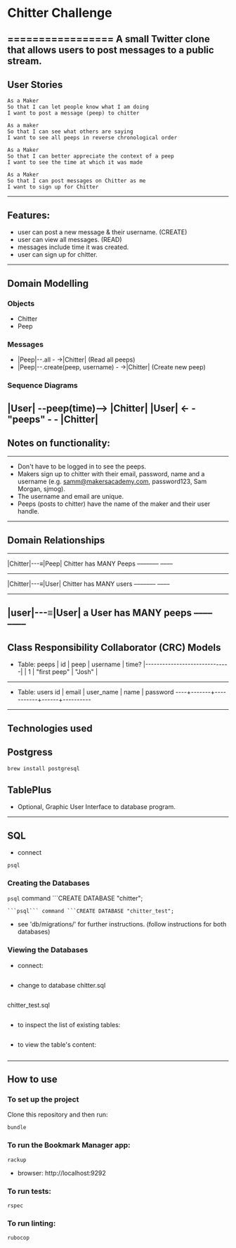 # Chitter Challenge
=================
A small Twitter clone that allows users to post messages to a public stream.
-------
## User Stories
```
As a Maker
So that I can let people know what I am doing  
I want to post a message (peep) to chitter

As a maker
So that I can see what others are saying  
I want to see all peeps in reverse chronological order

As a Maker
So that I can better appreciate the context of a peep
I want to see the time at which it was made

As a Maker
So that I can post messages on Chitter as me
I want to sign up for Chitter
```
-----
## Features:
- user can post a new message & their username. (CREATE)
- user can view all messages. (READ)
- messages include time it was created.
- user can sign up for chitter.
-----
## Domain Modelling
### Objects
- Chitter
- Peep

### Messages
- |Peep|--.all - ->|Chitter| (Read all peeps)
- |Peep|--.create(peep, username) - ->|Chitter| (Create new peep)

### Sequence Diagrams
|User| --peep(time)--> |Chitter|
|User| <- - "peeps" - - |Chitter|
------
## Notes on functionality:
------
* Don't have to be logged in to see the peeps.
* Makers sign up to chitter with their email, password, name and a username (e.g. samm@makersacademy.com, password123, Sam Morgan, sjmog).
* The username and email are unique.
* Peeps (posts to chitter) have the name of the maker and their user handle.
------
## Domain Relationships
 _______      ____
|Chitter|---≡|Peep|  Chitter has MANY Peeps
 –––––––      ––––
 _______      ____
|Chitter|---≡|User|  Chitter has MANY users
 –––––––      ––––
 ____      ____
|user|---≡|User|  a User has MANY peeps
 ––––      ––––
------
## Class Responsibility Collaborator (CRC) Models
- Table: peeps
| id |     peep     | username | time?
|------------------------------|
| 1  | "first peep" |  "Josh"  |
------
- Table: users
 id | email | user_name | name | password
----+-------+-----------+------+----------
------
## Technologies used
## Postgress
```
brew install postgresql
```
## TablePlus
- Optional, Graphic User Interface to database program.
-----
## SQL
- connect
```
psql
```

### Creating the Databases
```psql``` command ```CREATE DATABASE "chitter";
```
```psql``` command ```CREATE DATABASE "chitter_test";
```
- see 'db/migrations/' for further instructions. (follow instructions for both databases)

### Viewing the Databases
- connect:
```psql
```

- change to database
chitter.sql
```\c chitter;
```
chitter_test.sql
```\c chitter_test;
```

- to inspect the list of existing tables:
```\dt;
```     

- to view the table's content:            
```SELECT * FROM chitter;
```
-----
## How to use

### To set up the project

Clone this repository and then run:

```
bundle
```

### To run the Bookmark Manager app:

```
rackup
```
- browser: http://localhost:9292
### To run tests:

```
rspec
```

### To run linting:

```
rubocop
```
